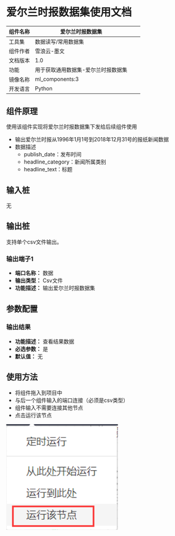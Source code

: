 # 爱尔兰时报数据集使用文档
| 组件名称 | 爱尔兰时报数据集 |  |  |
| --- | --- | --- | --- |
| 工具集 | 数据读写/常用数据集 |  |  |
| 组件作者 | 雪浪云-墨文 |  |  |
| 文档版本 | 1.0 |  |  |
| 功能 | 用于获取通用数据集-爱尔兰时报数据集 |  |  |
| 镜像名称 | ml_components:3 |  |  |
| 开发语言 | Python |  |  |

## 组件原理
使用该组件实现将爱尔兰时报数据集下发给后续组件使用


- 输出爱尔兰时报从1996年1月1号到2018年12月31号的报纸新闻数据
- 数据描述
    - publish_date：发布时间
    - headline_category：新闻所属类别
    - headline_text：标题

## 输入桩
无

## 输出桩
支持单个csv文件输出。
### 输出端子1

- **端口名称：** 数据
- **输出类型：** Csv文件
- **功能描述：** 输出爱尔兰时报数据集

## 参数配置
### 输出结果

- **功能描述：** 查看结果数据
- **必选参数：** 是
- **默认值：** 无

## 使用方法
- 将组件拖入到项目中
- 与后一个组件输入的端口连接（必须是csv类型）
- 组件输入不需要连接其他节点
- 点击运行该节点


![](./img/1568086602280-f3f7a128-867e-458b-b13a-917dc628f8ac.png)

